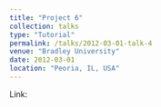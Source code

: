 ```yaml
---
title: "Project 6"
collection: talks
type: "Tutorial"
permalink: /talks/2012-03-01-talk-4
venue: "Bradley University"
date: 2012-03-01
location: "Peoria, IL, USA"
---
```


Link:


